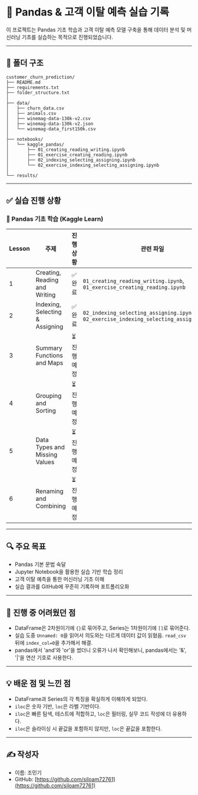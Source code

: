 # 🧪 Pandas & 고객 이탈 예측 실습 기록

이 프로젝트는 Pandas 기초 학습과 고객 이탈 예측 모델 구축을 통해 데이터 분석 및 머신러닝 기초를 실습하는 목적으로 진행되었습니다.

---

## 📁 폴더 구조

```
customer_churn_prediction/
├── README.md
├── requirements.txt
├── folder_structure.txt
│
├── data/
│   ├── churn_data.csv
│   ├── animals.csv
│   ├── winemag-data-130k-v2.csv
│   ├── winemag-data-130k-v2.json
│   └── winemag-data_first150k.csv
│
├── notebooks/
│   └── kaggle_pandas/
│       ├── 01_creating_reading_writing.ipynb
│       ├── 01_exercise_creating_reading.ipynb
│       ├── 02_indexing_selecting_assigning.ipynb
│       └── 02_exercise_indexing_selecting_assigning.ipynb
│
└── results/
```

---

## ✅ 실습 진행 상황

### 📘 Pandas 기초 학습 (Kaggle Learn)

| Lesson | 주제 | 진행상황 | 관련 파일 |
|--------|-------------------------------|----------|------------------------------------------|
| 1 | Creating, Reading and Writing     | ✅ 완료  | `01_creating_reading_writing.ipynb`, `01_exercise_creating_reading.ipynb` |
| 2 | Indexing, Selecting & Assigning  | ✅ 완료  | `02_indexing_selecting_assigning.ipynb`, `02_exercise_indexing_selecting_assigning.ipynb` |
| 3 | Summary Functions and Maps       | ⏳ 진행 예정 | |
| 4 | Grouping and Sorting             | ⏳ 진행 예정 | |
| 5 | Data Types and Missing Values    | ⏳ 진행 예정 | |
| 6 | Renaming and Combining           | ⏳ 진행 예정 | |

---

## 🔍 주요 목표

- Pandas 기본 문법 숙달  
- Jupyter Notebook을 활용한 실습 기반 학습 정리  
- 고객 이탈 예측을 통한 머신러닝 기초 이해  
- 실습 결과를 GitHub에 꾸준히 기록하며 포트폴리오화  

---

## 🚧 진행 중 어려웠던 점

- DataFrame은 2차원이기에 `{}`로 묶어주고, Series는 1차원이기에 `[]`로 묶어준다.  
- 실습 도중 `Unnamed: 0`을 읽어서 의도와는 다르게 데이터 값이 읽혔음. `read_csv` 뒤에 `index_col=0`을 추가해서 해결.
- pandas에서 'and'와 'or'을 썼더니 오류가 나서 확인해보니, pandas에서는 '&', '|'을 연산 기호로 사용한다.

---

## 💡 배운 점 및 느낀 점

- DataFrame과 Series의 각 특징을 확실하게 이해하게 되었다.  
- `iloc`은 숫자 기반, `loc`은 라벨 기반이다.  
- `iloc`은 빠른 탐색, 테스트에 적합하고, `loc`은 필터링, 실무 코드 작성에 더 유용하다.  
- `iloc`은 슬라이싱 시 끝값을 포함하지 않지만, `loc`은 끝값을 포함한다.

---

## ✍️ 작성자

- 이름: 조민기  
- GitHub: [https://github.com/siloam72761](https://github.com/siloam72761)
